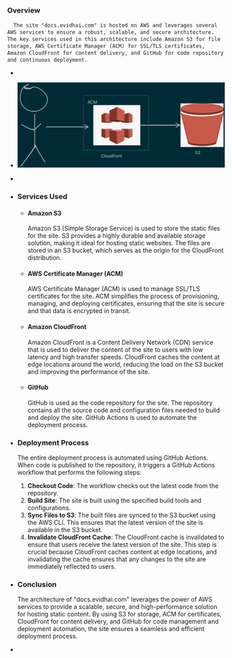 ### Overview
      The site "docs.evidhai.com" is hosted on AWS and leverages several AWS services to ensure a robust, scalable, and secure architecture. The key services used in this architecture include Amazon S3 for file storage, AWS Certificate Manager (ACM) for SSL/TLS certificates, Amazon CloudFront for content delivery, and GitHub for code repository and continuous deployment.
-
- ![image.png](../assets/image_1732076761152_0.png)
-
- ### Services Used
	- #### Amazon S3
	  
	  Amazon S3 (Simple Storage Service) is used to store the static files for the site. S3 provides a highly durable and available storage solution, making it ideal for hosting static websites. The files are stored in an S3 bucket, which serves as the origin for the CloudFront distribution.
	- #### AWS Certificate Manager (ACM)
	  
	  AWS Certificate Manager (ACM) is used to manage SSL/TLS certificates for the site. ACM simplifies the process of provisioning, managing, and deploying certificates, ensuring that the site is secure and that data is encrypted in transit.
	- #### Amazon CloudFront
	  
	  Amazon CloudFront is a Content Delivery Network (CDN) service that is used to deliver the content of the site to users with low latency and high transfer speeds. CloudFront caches the content at edge locations around the world, reducing the load on the S3 bucket and improving the performance of the site.
	- #### GitHub
	  
	  GitHub is used as the code repository for the site. The repository contains all the source code and configuration files needed to build and deploy the site. GitHub Actions is used to automate the deployment process.
- ### Deployment Process
  
  The entire deployment process is automated using GitHub Actions. When code is published to the repository, it triggers a GitHub Actions workflow that performs the following steps:
  
  1. **Checkout Code**: The workflow checks out the latest code from the repository.
  2. **Build Site**: The site is built using the specified build tools and configurations.
  3. **Sync Files to S3**: The built files are synced to the S3 bucket using the AWS CLI. This ensures that the latest version of the site is available in the S3 bucket.
  4. **Invalidate CloudFront Cache**: The CloudFront cache is invalidated to ensure that users receive the latest version of the site. This step is crucial because CloudFront caches content at edge locations, and invalidating the cache ensures that any changes to the site are immediately reflected to users.
- ### Conclusion
  The architecture of "docs.evidhai.com" leverages the power of AWS services to provide a scalable, secure, and high-performance solution for hosting static content. By using S3 for storage, ACM for certificates, CloudFront for content delivery, and GitHub for code management and deployment automation, the site ensures a seamless and efficient deployment process.
-